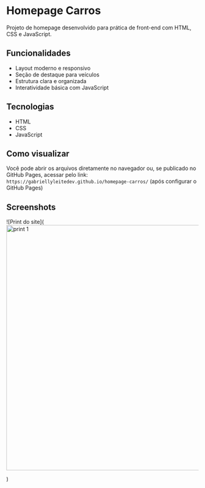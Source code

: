 # Homepage Carros

Projeto de homepage desenvolvido para prática de front-end com HTML, CSS e JavaScript.

## Funcionalidades
- Layout moderno e responsivo
- Seção de destaque para veículos
- Estrutura clara e organizada
- Interatividade básica com JavaScript

## Tecnologias
- HTML
- CSS
- JavaScript

## Como visualizar
Você pode abrir os arquivos diretamente no navegador ou, se publicado no GitHub Pages, acessar pelo link:  
`https://gabriellyleitedev.github.io/homepage-carros/` (após configurar o GitHub Pages)

## Screenshots
![Print do site](<img width="1357" height="642" alt="print 1" src="https://github.com/user-attachments/assets/6d13261f-3d09-4d23-949c-626bdf8495bf" />

)
